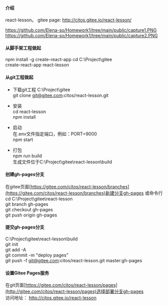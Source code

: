 #### 介绍
react-lesson。 gitee page: http://citos.gitee.io/react-lesson/ 

https://github.com/Elena-so/Homework1/tree/main/public/capture1.PNG
https://github.com/Elena-so/Homework1/tree/main/public/capture2.PNG

#### 从脚手架工程做起
npm install -g create-react-app
cd C:\Project\gitee  
create-react-app react-lesson   

#### 从git工程做起

- 下载git工程
C:\Project\gitee  
git clone git@gitee.com:citos/react-lesson.git  

- 安装  
cd react-lesson  
npm install  

- 启动  
在.env文件指定端口，例如：PORT=9000  
npm start 

- 打包  
npm run build  
生成文件位于C:\Project\gitee\react-lesson\build  

#### 创建gh-pages分支  
在gitee页面[https://gitee.com/citos/react-lesson/branches](https://gitee.com/citos/react-lesson/branches)新建分支gh-pages 
或命令行  
cd C:\Project\gitee\react-lesson  
git branch gh-pages  
git checkout gh-pages  
git push origin gh-pages   

#### 提交gh-pages分支  
C:\Project\gitee\react-lesson\build  
git init  
git add -A  
git commit -m "deploy pages"  
git push -f git@gitee.com:citos/react-lesson.git master:gh-pages  

#### 设置Gitee Pages服务 
在git页面[https://gitee.com/citos/react-lesson/pages](http://gitee.com/citos/react-lesson/pages)选择部署分支gh-pages  
访问地址： http://citos.gitee.io/react-lesson   

